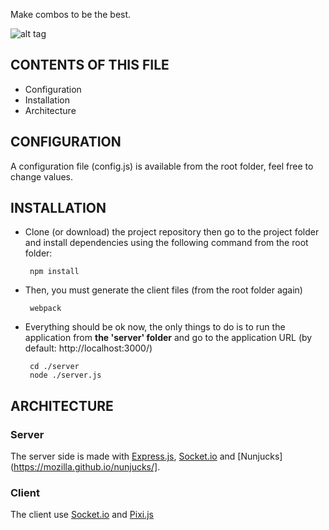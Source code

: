 Make combos to be the best.

![alt tag](http://i.imgur.com/CzWGIij.png)

CONTENTS OF THIS FILE
---------------------

 * Configuration
 * Installation
 * Architecture

CONFIGURATION
------------

A configuration file (config.js) is available from the root folder, feel free to change values.

INSTALLATION
------------
 
 * Clone (or download) the project repository then go to the project folder and install dependencies using the following command from the root folder:

        npm install

 * Then, you must generate the client files (from the root folder again)
 
        webpack

 * Everything should be ok now, the only things to do is to run the application from **the 'server' folder** and go to the application URL (by default: http://localhost:3000/)

        cd ./server
        node ./server.js

ARCHITECTURE
---
### Server
The server side is made with [Express.js](http://expressjs.com/fr/), [Socket.io](https://github.com/socketio/socket.io) and [Nunjucks](https://mozilla.github.io/nunjucks/]. 

### Client
The client use [Socket.io](https://github.com/socketio/socket.io) and [Pixi.js](https://github.com/pixijs/pixi.js)
